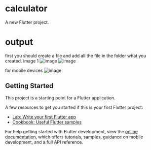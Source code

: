 # calculator

A new Flutter project.

# output
first you should create a file and add all the file in the folder what you created.
image 1
![image](https://github.com/sarojkumar2003/flutter_calculator/assets/90202990/7016d485-2727-4f23-b30c-c39d6c7505fb)
![image](https://github.com/sarojkumar2003/flutter_calculator/assets/90202990/da47fc30-d3a4-4d67-a2fb-236f8e38da0c)

for mobile devices
![image](https://github.com/sarojkumar2003/flutter_calculator/assets/90202990/e06d71d1-b098-43c8-97ed-8e8830500e07)



## Getting Started

This project is a starting point for a Flutter application.

A few resources to get you started if this is your first Flutter project:

- [Lab: Write your first Flutter app](https://docs.flutter.dev/get-started/codelab)
- [Cookbook: Useful Flutter samples](https://docs.flutter.dev/cookbook)

For help getting started with Flutter development, view the
[online documentation](https://docs.flutter.dev/), which offers tutorials,
samples, guidance on mobile development, and a full API reference.
